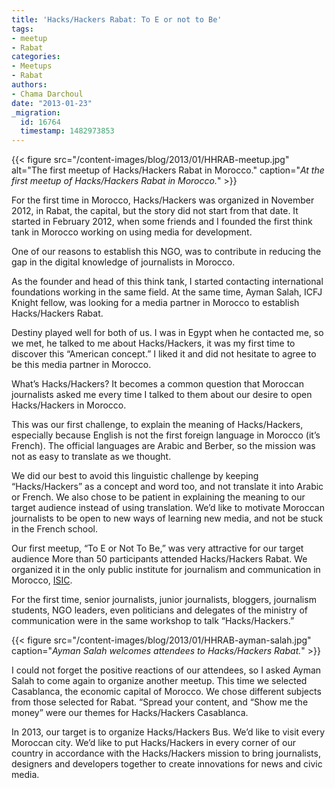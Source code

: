 ```yaml
---
title: 'Hacks/Hackers Rabat: To E or not to Be'
tags:
- meetup
- Rabat
categories:
- Meetups
- Rabat
authors:
- Chama Darchoul
date: "2013-01-23"
_migration:
  id: 16764
  timestamp: 1482973853
---
```


{{< figure src="/content-images/blog/2013/01/HHRAB-meetup.jpg" alt="The first meetup of Hacks/Hackers Rabat in Morocco." caption="_At the first meetup of Hacks/Hackers Rabat in Morocco._" >}}

For the first time in Morocco, Hacks/Hackers was organized in November 2012, in Rabat, the capital, but the story did not start from that date. It started in February 2012, when some friends and I founded the first think tank in Morocco working on using media for development.

One of our reasons to establish this NGO, was to contribute in reducing the gap in the digital knowledge of journalists in Morocco.

As the founder and head of this think tank, I started contacting international foundations working in the same field. At the same time, Ayman Salah, ICFJ Knight fellow, was looking for a media partner in Morocco to establish Hacks/Hackers Rabat.

Destiny played well for both of us. I was in Egypt when he contacted me, so we met, he talked to me about Hacks/Hackers, it was my first time to discover this “American concept.” I liked it and did not hesitate to agree to be this media partner in Morocco.

What’s Hacks/Hackers? It becomes a common question that Moroccan journalists asked me every time I talked to them about our desire to open Hacks/Hackers in Morocco.

This was our first challenge, to explain the meaning of Hacks/Hackers, especially because English is not the first foreign language in Morocco (it’s French). The official languages are Arabic and Berber, so the mission was not as easy to translate as we thought.

We did our best to avoid this linguistic challenge by keeping “Hacks/Hackers” as a concept and word too, and not translate it into Arabic or French. We also chose to be patient in explaining the meaning to our target audience instead of using translation. We’d like to motivate Moroccan journalists to be open to new ways of learning new media, and not be stuck in the French school.

Our first meetup, “To E or Not To Be,&#8221; was very attractive for our target audience More than 50 participants attended Hacks/Hackers Rabat. We organized it in the only public institute for journalism and communication in Morocco, [ISIC][1].

For the first time, senior journalists, junior journalists, bloggers, journalism students, NGO leaders, even politicians and delegates of the ministry of communication were in the same workshop to talk &#8220;Hacks/Hackers.&#8221;

{{< figure src="/content-images/blog/2013/01/HHRAB-ayman-salah.jpg" caption="_Ayman Salah welcomes attendees to Hacks/Hackers Rabat._" >}}

I could not forget the positive reactions of our attendees, so I asked Ayman Salah to come again to organize another meetup. This time we selected Casablanca, the economic capital of Morocco. We chose different subjects from those selected for Rabat. “Spread your content, and “Show me the money” were our themes for Hacks/Hackers Casablanca.

In 2013, our target is to organize Hacks/Hackers Bus. We’d like to visit every Moroccan city. We’d like to put Hacks/Hackers in every corner of our country in accordance with the Hacks/Hackers mission to bring journalists, designers and developers together to create innovations for news and civic media.

 [1]: http://www.isic.ma